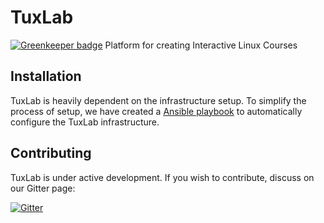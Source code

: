 # TuxLab

[![Greenkeeper badge](https://badges.greenkeeper.io/learnlinux/tuxlab-app.svg)](https://greenkeeper.io/)
Platform for creating Interactive Linux Courses

## Installation
TuxLab is heavily dependent on the infrastructure setup.  To simplify the process of setup, we have created a [Ansible playbook](https://github.com/learnlinux/tuxlab-infra) to automatically configure the TuxLab infrastructure.

## Contributing
TuxLab is under active development. If you wish to contribute, discuss on our Gitter page:

[![Gitter](https://badges.gitter.im/learnlinux/tuxlab-app.svg)](https://gitter.im/learnlinux/tuxlab-app?utm_source=badge&utm_medium=badge&utm_campaign=pr-badge)
